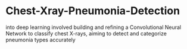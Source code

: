 # Chest-Xray-Pneumonia-Detection
into deep learning involved building and refining a Convolutional Neural Network to classify chest X-rays, aiming to detect and categorize pneumonia types accurately
